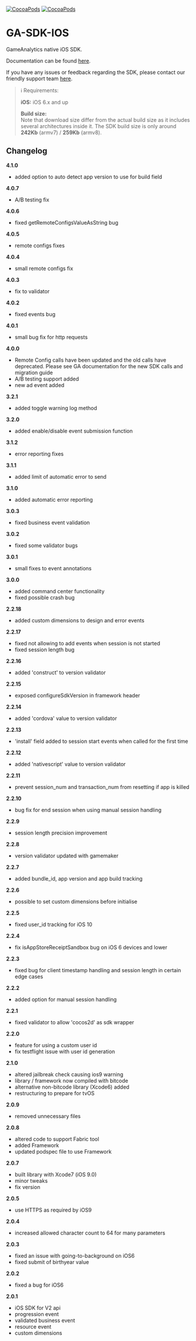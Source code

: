 [![CocoaPods](https://img.shields.io/cocoapods/v/GA-SDK-IOS.svg)](https://cocoapods.org/pods/GA-SDK-IOS)
[![CocoaPods](https://img.shields.io/cocoapods/dt/GA-SDK-IOS.svg?label=pod%20downloads)](https://cocoapods.org/pods/GA-SDK-IOS)

GA-SDK-IOS
==========

GameAnalytics native iOS SDK.

Documentation can be found [here](https://gameanalytics.com/docs/ios-sdk).

If you have any issues or feedback regarding the SDK, please contact our friendly support team [here](https://gameanalytics.com/contact).

> :information_source:
> Requirements: 
> 
> **iOS:** iOS 6.x and up   
>   
> **Build size:**   
> Note that download size differ from the actual build size as it includes several architectures inside it. The SDK build size is only around **242Kb** (armv7) / **259Kb** (armv8).

Changelog
---------
<!--(CHANGELOG_TOP)-->
**4.1.0**
* added option to auto detect app version to use for build field

**4.0.7**
* A/B testing fix

**4.0.6**
* fixed getRemoteConfigsValueAsString bug

**4.0.5**
* remote configs fixes

**4.0.4**
* small remote configs fix

**4.0.3**
* fix to validator

**4.0.2**
* fixed events bug

**4.0.1**
* small bug fix for http requests

**4.0.0**
* Remote Config calls have been updated and the old calls have deprecated. Please see GA documentation for the new SDK calls and migration guide
* A/B testing support added
* new ad event added

**3.2.1**
* added toggle warning log method

**3.2.0**
* added enable/disable event submission function

**3.1.2**
* error reporting fixes

**3.1.1**
* added limit of automatic error to send

**3.1.0**
* added automatic error reporting

**3.0.3**
* fixed business event validation

**3.0.2**
* fixed some validator bugs

**3.0.1**
* small fixes to event annotations

**3.0.0**
* added command center functionality
* fixed possible crash bug

**2.2.18**
* added custom dimensions to design and error events

**2.2.17**
* fixed not allowing to add events when session is not started
* fixed session length bug

**2.2.16**
* added 'construct' to version validator

**2.2.15**
* exposed configureSdkVersion in framework header

**2.2.14**
* added 'cordova' value to version validator

**2.2.13**
* 'install' field added to session start events when called for the first time

**2.2.12**
* added 'nativescript' value to version validator

**2.2.11**
* prevent session_num and transaction_num from resetting if app is killed

**2.2.10**
* bug fix for end session when using manual session handling

**2.2.9**
* session length precision improvement

**2.2.8**
* version validator updated with gamemaker

**2.2.7**
* added bundle_id, app version and app build tracking

**2.2.6**
* possible to set custom dimensions before initialise

**2.2.5**
* fixed user_id tracking for iOS 10

**2.2.4**
* fix isAppStoreReceiptSandbox bug on iOS 6 devices and lower

**2.2.3**
* fixed bug for client timestamp handling and session length in certain edge cases

**2.2.2**
* added option for manual session handling

**2.2.1**
* fixed validator to allow 'cocos2d' as sdk wrapper

**2.2.0**
* feature for using a custom user id
* fix testflight issue with user id generation

**2.1.0**
* altered jailbreak check causing ios9 warning
* library / framework now compiled with bitcode
* alternative non-bitcode library (Xcode6) added
* restructuring to prepare for tvOS

**2.0.9**
* removed unnecessary files

**2.0.8**
* altered code to support Fabric tool
* added Framework
* updated podspec file to use Framework

**2.0.7**
* built library with Xcode7 (iOS 9.0)
* minor tweaks
* fix version

**2.0.5**
* use HTTPS as required by iOS9

**2.0.4**
* increased allowed character count to 64 for many parameters

**2.0.3**
* fixed an issue with going-to-background on iOS6
* fixed submit of birthyear value

**2.0.2**
* fixed a bug for iOS6

**2.0.1**
* iOS SDK for V2 api
* progression event
* validated business event
* resource event
* custom dimensions
